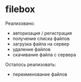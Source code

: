# filebox

Реализовано:
- авторизация / регистрация
- получение списка файлов
- загрузка файла на сервер
- удаление файлов
- скачивание файла с сервера

Осталось реализовать:
- переименование файлов
